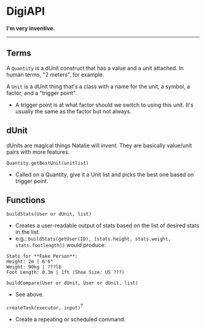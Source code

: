# DigiAPI
**I'm very inventive.**
__________
## Terms

A `Quantity` is a dUnit construct that has a value and a unit attached. In human terms, "2 meters", for example.

A `Unit` is a dUnit thing that's a class with a name for the unit, a symbol, a factor, and a "trigger point".

* A trigger point is at what factor should we switch to using this unit. It's usually the same as the factor but not always.


## dUnit
dUnits are magical things Natalie will invent. They are basically value/unit pairs with more features.

`Quantity.getBestUnit(unitlist)`
* Called on a Quantity, give it a Unit list and picks the best one based on trigger point.

## Functions

`buildStats(User or dUnit, list)`
* Creates a user-readable output of stats based on the list of desired stats in the list.
* e.g.: `buildStats(getUser(ID), [stats.height, stats.weight, stats.footlength])` would produce:
```
Stats for **Fake Person**:
Height: 2m | 6'6"
Weight: 90kg | ???lb
Foot Length: 0.3m | 1ft (Shoe Size: US ???)
```

`buildCompare(User or dUnit, User or dUnit, list)`
* See above.

`createTask(executor, input)`<sup>?</sup>
* Create a repeating or scheduled command.
